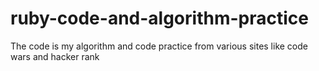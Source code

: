 # ruby-code-and-algorithm-practice
The code is my algorithm and code practice from various sites like code wars and hacker rank
